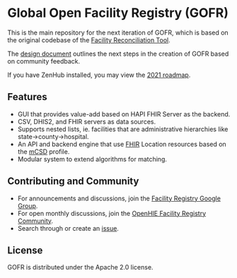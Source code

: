 # Global Open Facility Registry (GOFR)

This is the main repository for the next iteration of GOFR, which is based on the original codebase of the [Facility Reconciliation Tool](https://github.com/openhie/facility-recon).

The [design document](https://docs.google.com/document/d/1LGzwyxDzH6BmnVn94-V2waCmr0igIhZxxTHD-wnBX50) outlines the next steps in the creation of GOFR based on community feedback.

If you have ZenHub installed, you may view the [2021 roadmap](https://github.com/intrahealth/gofr/blob/master/LICENSE#workspaces/gofr-60495960906eba0017c751ea/roadmap?repos=346409080).

## Features
* GUI that provides value-add based on HAPI FHIR Server as the backend.
* CSV, DHIS2, and FHIR servers as data sources.
* Supports nested lists, ie. facilities that are administrative hierarchies like state->county->hospital.
* An API and backend engine that use [FHIR](https://www.hl7.org/fhir/location.html) Location resources based on the [mCSD](http://wiki.ihe.net/index.php/Mobile_Care_Services_Discovery_(mCSD)) profile.
* Modular system to extend algorithms for matching.

## Contributing and Community
- For announcements and discussions, join the [Facility Registry Google Group](https://groups.google.com/forum/#!forum/facility-registry).
- For open monthly discussions, join the [OpenHIE Facility Registry Community](https://wiki.ohie.org/display/SUB/Facility+Registry+Community).
- Search through or create an [issue](https://github.com/intrahealth/gofr/issues).

## License
GOFR is distributed under the Apache 2.0 license.
